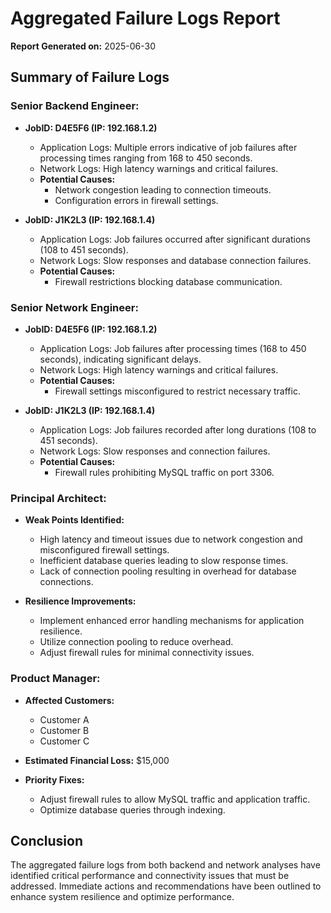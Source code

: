 # Aggregated Failure Logs Report

**Report Generated on:** 2025-06-30  

## Summary of Failure Logs

### Senior Backend Engineer:
- **JobID: D4E5F6 (IP: 192.168.1.2)**
  - Application Logs: Multiple errors indicative of job failures after processing times ranging from 168 to 450 seconds.
  - Network Logs: High latency warnings and critical failures.
  - **Potential Causes:**
    - Network congestion leading to connection timeouts.
    - Configuration errors in firewall settings.
  
- **JobID: J1K2L3 (IP: 192.168.1.4)**
  - Application Logs: Job failures occurred after significant durations (108 to 451 seconds).
  - Network Logs: Slow responses and database connection failures.
  - **Potential Causes:**
    - Firewall restrictions blocking database communication.
    
### Senior Network Engineer:
- **JobID: D4E5F6 (IP: 192.168.1.2)**
  - Application Logs: Job failures after processing times (168 to 450 seconds), indicating significant delays.
  - Network Logs: High latency warnings and critical failures.
  - **Potential Causes:**
    - Firewall settings misconfigured to restrict necessary traffic.
    
- **JobID: J1K2L3 (IP: 192.168.1.4)**
  - Application Logs: Job failures recorded after long durations (108 to 451 seconds).
  - Network Logs: Slow responses and connection failures.
  - **Potential Causes:**
    - Firewall rules prohibiting MySQL traffic on port 3306.

### Principal Architect:
- **Weak Points Identified:**
  - High latency and timeout issues due to network congestion and misconfigured firewall settings.
  - Inefficient database queries leading to slow response times.
  - Lack of connection pooling resulting in overhead for database connections.
  
- **Resilience Improvements:**
  - Implement enhanced error handling mechanisms for application resilience.
  - Utilize connection pooling to reduce overhead.
  - Adjust firewall rules for minimal connectivity issues.
  
### Product Manager:
- **Affected Customers:**
  - Customer A
  - Customer B
  - Customer C
  
- **Estimated Financial Loss:** $15,000
- **Priority Fixes:**
  - Adjust firewall rules to allow MySQL traffic and application traffic.
  - Optimize database queries through indexing.

## Conclusion
The aggregated failure logs from both backend and network analyses have identified critical performance and connectivity issues that must be addressed. Immediate actions and recommendations have been outlined to enhance system resilience and optimize performance.
```